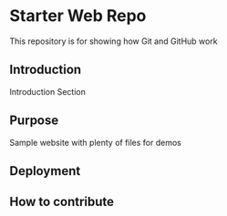 # Starter Web Repo

This repository is for showing how Git and GitHub work

## Introduction

Introduction Section

## Purpose

Sample website with plenty of files for demos

## Deployment

## How to contribute